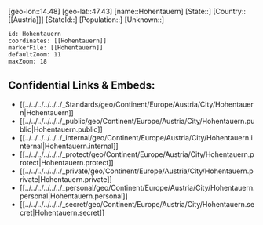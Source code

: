 ﻿---
location: [47.43,14.48]
mapzoom: [7,12] 
mapmarker: city 
type: City
tags:
- geo/City


SpocWebEntityId: 30987
isDeleted: false
confidential: public

---
[geo-lon::14.48]
[geo-lat::47.43]
[name::Hohentauern]
[State::]
[Country::[[Austria]]]
[StateId::]
[Population::]
[Unknown::]


```leaflet
id: Hohentauern
coordinates: [[Hohentauern]]
markerFile: [[Hohentauern]]
defaultZoom: 11 
maxZoom: 18
```


## Confidential Links & Embeds: 
- [[../../../../../../_Standards/geo/Continent/Europe/Austria/City/Hohentauern|Hohentauern]] 
- [[../../../../../../_public/geo/Continent/Europe/Austria/City/Hohentauern.public|Hohentauern.public]] 
- [[../../../../../../_internal/geo/Continent/Europe/Austria/City/Hohentauern.internal|Hohentauern.internal]] 
- [[../../../../../../_protect/geo/Continent/Europe/Austria/City/Hohentauern.protect|Hohentauern.protect]] 
- [[../../../../../../_private/geo/Continent/Europe/Austria/City/Hohentauern.private|Hohentauern.private]] 
- [[../../../../../../_personal/geo/Continent/Europe/Austria/City/Hohentauern.personal|Hohentauern.personal]] 
- [[../../../../../../_secret/geo/Continent/Europe/Austria/City/Hohentauern.secret|Hohentauern.secret]] 
